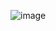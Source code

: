 ![image](https://github.com/fataltrouble/tenmasu/assets/152469938/202d4d1a-8b1a-4e70-9409-838e2f1aea0a)
